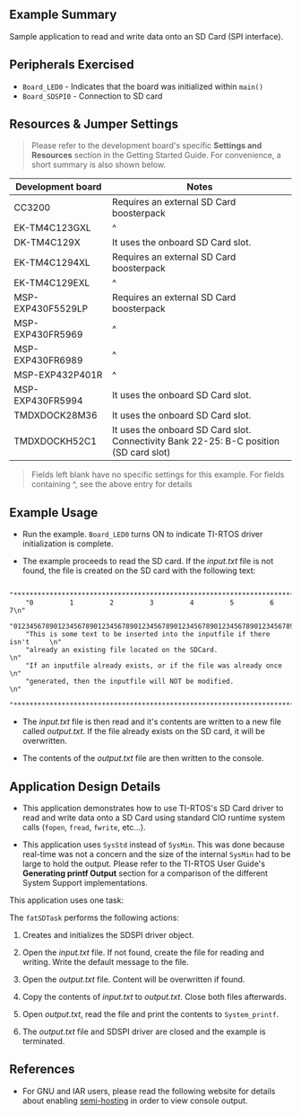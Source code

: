 ## Example Summary

Sample application to read and write data onto an SD Card (SPI interface).

## Peripherals Exercised

* `Board_LED0` - Indicates that the board was initialized within `main()`
* `Board_SDSPI0` - Connection to SD card

## Resources & Jumper Settings

>Please refer to the development board's specific __Settings and Resources__
section in the Getting Started Guide. For convenience, a short summary is also
shown below.

| Development board | Notes                                                  |
| ----------------- | ------                                                 |
| CC3200            | Requires an external SD Card boosterpack               |
| EK-TM4C123GXL     | ^                                                      |
| DK-TM4C129X       | It uses the onboard SD Card slot.                      |
| EK-TM4C1294XL     | Requires an external SD Card boosterpack               |
| EK-TM4C129EXL     | ^                                                      |
| MSP-EXP430F5529LP | Requires an external SD Card boosterpack               |
| MSP-EXP430FR5969  | ^                                                      |
| MSP-EXP430FR6989  | ^                                                      |
| MSP-EXP432P401R   | ^                                                      |
| MSP-EXP430FR5994  | It uses the onboard SD Card slot.                      |
| TMDXDOCK28M36     | It uses the onboard SD Card slot.                      |
| TMDXDOCKH52C1     | It uses the onboard SD Card slot. Connectivity Bank 22-25: B-C position (SD card slot)|

> Fields left blank have no specific settings for this example.
> For fields containing ^, see the above entry for details

## Example Usage

* Run the example. `Board_LED0` turns ON to indicate TI-RTOS driver initialization is complete.

* The example proceeds to read the SD card. If the *input.txt* file is not
found, the file is created on the SD card with the following text:
```
    "***********************************************************************\n"
    "0         1         2         3         4         5         6         7\n"
    "01234567890123456789012345678901234567890123456789012345678901234567890\n"
    "This is some text to be inserted into the inputfile if there isn't     \n"
    "already an existing file located on the SDCard.                        \n"
    "If an inputfile already exists, or if the file was already once        \n"
    "generated, then the inputfile will NOT be modified.                    \n"
    "***********************************************************************\n"
```

* The *input.txt* file is then read and it's contents are written to a
new file called *output.txt*. If the file already exists on the SD card,
it will be overwritten.

* The contents of the *output.txt* file are then written to the console.

## Application Design Details

* This application demonstrates how to use TI-RTOS's SD Card driver to read and
write data onto a SD Card using standard CIO runtime system calls
(`fopen`, `fread`, `fwrite`, etc...).

* This application uses `SysStd` instead of `SysMin`. This was done because
real-time was not a concern and the size of the internal `SysMin` had to
be large to hold the output. Please refer to the TI-RTOS User Guide's
__Generating printf Output__ section for a comparison of the different System
Support implementations.

This application uses one task:

The `fatSDTask` performs the following actions:

1. Creates and initializes the SDSPI driver object.

2. Open the *input.txt* file. If not found, create the file for reading and
writing. Write the default message to the file.

3. Open the *output.txt* file. Content will be overwritten if found.

4. Copy the contents of *input.txt* to *output.txt*.  Close both files
afterwards.

5. Open *output.txt*, read the file and print the contents to `System_printf`.

6. The *output.txt* file and SDSPI driver are closed and the example is
terminated.

## References
* For GNU and IAR users, please read the following website for details
  about enabling [semi-hosting](http://processors.wiki.ti.com/index.php/TI-RTOS_Examples_SemiHosting)
  in order to view console output.

